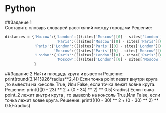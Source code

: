 # Python
##Задание 1  
Составить словарь словарей расстояний между городами 
Решение:
```python
distances = {'Moscow':{'London':(((sites['Moscow'][0] - sites['London'][0]) ** 2 + (sites['Moscow'][1] - sites['London'][1]) ** 2) ** 0.5),
                       'Paris':(((sites['Moscow'][0] - sites['Paris'][0]) ** 2 + (sites['Moscow'][1] - sites['Paris'][1]) ** 2) ** 0.5)},
             'Paris':{'London':(((sites['Paris'][0] - sites['London'][0]) ** 2 + (sites['Paris'][1] - sites['London'][1]) ** 2) ** 0.5),
                      'Moscow':(((sites['Paris'][0] - sites['Moscow'][0]) ** 2 + (sites['Paris'][1] - sites['Moscow'][1]) ** 2) ** 0.5)},
             'London':{'Paris':(((sites['London'][0] - sites['Paris'][0]) ** 2 + (sites['London'][1] - sites['Paris'][1]) ** 2) ** 0.5),
                       'Moscow':(((sites['London'][0] - sites['Moscow'][0]) ** 2 + (sites['London'][1] - sites['Moscow'][1]) ** 2) ** 0.5)}
             }
```
##Задание 2
Найти площадь круга и вывести
Решение:
print(round(3.1415926*radius**2,4))
Если точка point лежит внутри круга ,то вывести на консоль True, Или False, если точка лежит вовне круга.
Решение:
print((((0 - 23) ** 2 + (0 - 34) ** 2) ** 0.5)<radius)
Если точка point_2 лежит внутри круга , то вывеcnb на консоль True,Или False, если точка лежит вовне круга.
Решение:
print((((0 - 30) ** 2 + (0 - 30) ** 2) ** 0.5)<radius)
